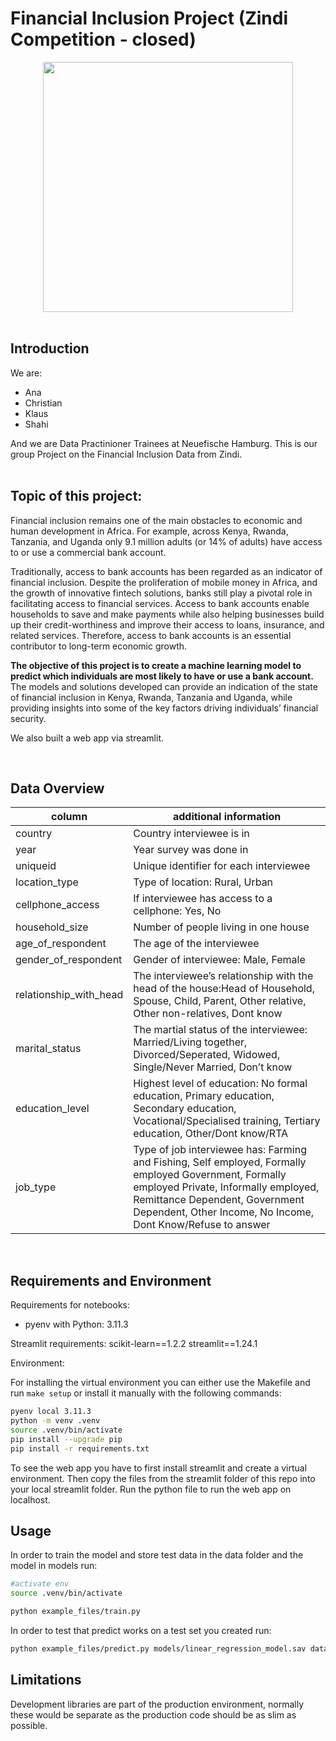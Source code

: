 # Financial Inclusion Project (Zindi Competition - closed)

<div id="header" align="center">
  <img src= 'https://media.giphy.com/media/3oKIPEqDGUULpEU0aQ/giphy.gif' width=400>
</div>

<br>

## Introduction
We are:
* Ana 
* Christian 
* Klaus
* Shahi
  
And we are Data Practinioner Trainees at Neuefische Hamburg. 
This is our group Project on the Financial Inclusion Data from Zindi.  
<br>

## Topic of this project:

Financial inclusion remains one of the main obstacles to economic and human development in Africa. For example, across Kenya, Rwanda, Tanzania, and Uganda only 9.1 million adults (or 14% of adults) have access to or use a commercial bank account.

Traditionally, access to bank accounts has been regarded as an indicator of financial inclusion. Despite the proliferation of mobile money in Africa, and the growth of innovative fintech solutions, banks still play a pivotal role in facilitating access to financial services. Access to bank accounts enable households to save and make payments while also helping businesses build up their credit-worthiness and improve their access to loans, insurance, and related services. Therefore, access to bank accounts is an essential contributor to long-term economic growth.

__The objective of this project is to create a machine learning model to predict which individuals are most likely to have or use a bank account.__ The models and solutions developed can provide an indication of the state of financial inclusion in Kenya, Rwanda, Tanzania and Uganda, while providing insights into some of the key factors driving individuals’ financial security.

We also built a web app via streamlit.

<br>

## Data Overview

| column | additional information |
|--------|------------------------|
| country | Country interviewee is in |
| year | Year survey was done in  |
| uniqueid | Unique identifier for each interviewee | 
| location_type | Type of location: Rural, Urban |
| cellphone_access | If interviewee has access to a cellphone: Yes, No |
| household_size | Number of people living in one house |
| age_of_respondent | The age of the interviewee |
| gender_of_respondent | Gender of interviewee: Male, Female | 
| relationship_with_head | The interviewee’s relationship with the head of the house:Head of Household, Spouse, Child, Parent, Other relative, Other non-relatives, Dont know |
| marital_status | The martial status of the interviewee: Married/Living together, Divorced/Seperated, Widowed, Single/Never Married, Don’t know |
| education_level | Highest level of education: No formal education, Primary education, Secondary education, Vocational/Specialised training, Tertiary education, Other/Dont know/RTA |
| job_type | Type of job interviewee has: Farming and Fishing, Self employed, Formally employed Government, Formally employed Private, Informally employed, Remittance Dependent, Government Dependent, Other Income, No Income, Dont Know/Refuse to answer |

<br>

## Requirements and Environment

Requirements for notebooks:
- pyenv with Python: 3.11.3

Streamlit requirements:
scikit-learn==1.2.2
streamlit==1.24.1

Environment: 

For installing the virtual environment you can either use the Makefile and run `make setup` or install it manually with the following commands: 

```Bash
pyenv local 3.11.3
python -m venv .venv
source .venv/bin/activate
pip install --upgrade pip
pip install -r requirements.txt
```

To see the web app you have to first install streamlit and create a virtual environment. Then copy the files from the streamlit folder of this repo into your local streamlit folder. 
Run the python file to run the web app on localhost. 

## Usage

In order to train the model and store test data in the data folder and the model in models run:

```bash
#activate env
source .venv/bin/activate

python example_files/train.py  
```

In order to test that predict works on a test set you created run:

```bash
python example_files/predict.py models/linear_regression_model.sav data/X_test.csv data/y_test.csv
```

## Limitations

Development libraries are part of the production environment, normally these would be separate as the production code should be as slim as possible.

